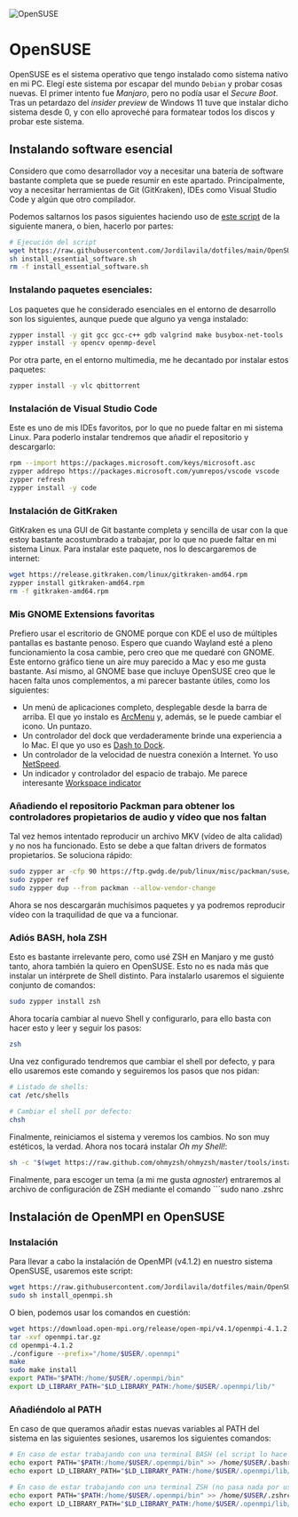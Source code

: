 ![OpenSUSE](https://img.shields.io/badge/OpenSUSE-0C322C?style=for-the-badge&logo=SUSE&logoColor=white)

# OpenSUSE

OpenSUSE es el sistema operativo que tengo instalado como sistema nativo en mi PC. Elegí este sistema por escapar del mundo ```Debian``` y probar cosas nuevas. El primer intento fue _Manjaro_, pero no podía usar el _Secure Boot_. Tras un petardazo del _insider preview_ de Windows 11 tuve que instalar dicho sistema desde 0, y con ello aproveché para formatear todos los discos y probar este sistema.

## Instalando software esencial

Considero que como desarrollador voy a necesitar una batería de software bastante completa que se puede resumir en este apartado. Principalmente, voy a necesitar herramientas de Git (GitKraken), IDEs como Visual Studio Code y algún que otro compilador.

Podemos saltarnos los pasos siguientes haciendo uso de [este script](install_files/install_essential_software.sh) de la siguiente manera, o bien, hacerlo por partes:

```bash
# Ejecución del script
wget https://raw.githubusercontent.com/Jordilavila/dotfiles/main/OpenSUSE/install_files/install_essential_software.sh
sh install_essential_software.sh
rm -f install_essential_software.sh
```

### Instalando paquetes esenciales:

Los paquetes que he considerado esenciales en el entorno de desarrollo son los siguientes, aunque puede que alguno ya venga instalado:

```bash
zypper install -y git gcc gcc-c++ gdb valgrind make busybox-net-tools
zypper install -y opencv openmp-devel
```

Por otra parte, en el entorno multimedia, me he decantado por instalar estos paquetes:

```bash
zypper install -y vlc qbittorrent
```

### Instalación de Visual Studio Code

Este es uno de mis IDEs favoritos, por lo que no puede faltar en mi sistema Linux. Para poderlo instalar tendremos que añadir el repositorio y descargarlo:

```bash
rpm --import https://packages.microsoft.com/keys/microsoft.asc
zypper addrepo https://packages.microsoft.com/yumrepos/vscode vscode
zypper refresh
zypper install -y code
```

### Instalación de GitKraken

GitKraken es una GUI de Git bastante completa y sencilla de usar con la que estoy bastante acostumbrado a trabajar, por lo que no puede faltar en mi sistema Linux. Para instalar este paquete, nos lo descargaremos de internet:

```bash
wget https://release.gitkraken.com/linux/gitkraken-amd64.rpm
zypper install gitkraken-amd64.rpm
rm -f gitkraken-amd64.rpm
```

### Mis GNOME Extensions favoritas

Prefiero usar el escritorio de GNOME porque con KDE el uso de múltiples pantallas es bastante penoso. Espero que cuando Wayland esté a pleno funcionamiento la cosa cambie, pero creo que me quedaré con GNOME. Este entorno gráfico tiene un aire muy parecido a Mac y eso me gusta bastante. Así mismo, al GNOME base que incluye OpenSUSE creo que le hacen falta unos complementos, a mi parecer bastante útiles, como los siguientes:

- Un menú de aplicaciones completo, desplegable desde la barra de arriba. El que yo instalo es [ArcMenu](https://extensions.gnome.org/extension/3628/arcmenu/) y, además, se le puede cambiar el icono. Un puntazo.
- Un controlador del dock que verdaderamente brinde una experiencia a lo Mac. El que yo uso es [Dash to Dock](https://extensions.gnome.org/extension/307/dash-to-dock/).
- Un controlador de la velocidad de nuestra conexión a Internet. Yo uso [NetSpeed](https://extensions.gnome.org/extension/104/netspeed/).
- Un indicador y controlador del espacio de trabajo. Me parece interesante [Workspace indicator](https://extensions.gnome.org/extension/3952/workspace-indicator/)

### Añadiendo el repositorio Packman para obtener los controladores propietarios de audio y vídeo que nos faltan

Tal vez hemos intentado reproducir un archivo MKV (vídeo de alta calidad) y no nos ha funcionado. Esto se debe a que faltan drivers de formatos propietarios. Se soluciona rápido:

```bash
sudo zypper ar -cfp 90 https://ftp.gwdg.de/pub/linux/misc/packman/suse/openSUSE_Tumbleweed/ packman
sudo zypper ref
sudo zypper dup --from packman --allow-vendor-change
```

Ahora se nos descargarán muchísimos paquetes y ya podremos reproducir vídeo con la traquilidad de que va a funcionar.

### Adiós BASH, hola ZSH

Esto es bastante irrelevante pero, como usé ZSH en Manjaro y me gustó tanto, ahora también la quiero en OpenSUSE. Esto no es nada más que instalar un intérprete de Shell distinto. Para instalarlo usaremos el siguiente conjunto de comandos:

```bash
sudo zypper install zsh
```

Ahora tocaría cambiar al nuevo Shell y configurarlo, para ello basta con hacer esto y leer y seguir los pasos:

```bash
zsh
```

Una vez configurado tendremos que cambiar el shell por defecto, y para ello usaremos este comando y seguiremos los pasos que nos pidan:

```bash
# Listado de shells:
cat /etc/shells

# Cambiar el shell por defecto:
chsh
```

Finalmente, reiniciamos el sistema y veremos los cambios. No son muy estéticos, la verdad. Ahora nos tocará instalar _Oh my Shell!_:

```bash
sh -c "$(wget https://raw.github.com/ohmyzsh/ohmyzsh/master/tools/install.sh -O -)"
```

Finalmente, para escoger un tema (a mi me gusta _agnoster_) entraremos al archivo de configuración de ZSH mediante el comando ```sudo nano .zshrc

## Instalación de OpenMPI en OpenSUSE

### Instalación

Para llevar a cabo la instalación de OpenMPI (v4.1.2) en nuestro sistema OpenSUSE, usaremos este script:

```bash
wget https://raw.githubusercontent.com/Jordilavila/dotfiles/main/OpenSUSE/install_files/install_openmpi.sh
sudo sh install_openmpi.sh
```

O bien, podemos usar los comandos en cuestión:

```bash
wget https://download.open-mpi.org/release/open-mpi/v4.1/openmpi-4.1.2.tar.gz -O openmpi.tar.gz
tar -xvf openmpi.tar.gz
cd openmpi-4.1.2
./configure --prefix="/home/$USER/.openmpi"
make
sudo make install
export PATH="$PATH:/home/$USER/.openmpi/bin"
export LD_LIBRARY_PATH="$LD_LIBRARY_PATH:/home/$USER/.openmpi/lib/"
```

### Añadiéndolo al PATH

En caso de que queramos añadir estas nuevas variables al PATH del sistema en las siguientes sesiones, usaremos los siguientes comandos:

```bash
# En caso de estar trabajando con una terminal BASH (el script lo hace por defecto)
echo export PATH="$PATH:/home/$USER/.openmpi/bin" >> /home/$USER/.bashrc
echo export LD_LIBRARY_PATH="$LD_LIBRARY_PATH:/home/$USER/.openmpi/lib/" >> /home/$USER/.bashrc

# En caso de estar trabajando con una terminal ZSH (no pasa nada por usar esto si hemos usado el script)
echo export PATH="$PATH:/home/$USER/.openmpi/bin" >> /home/$USER/.zshrc
echo export LD_LIBRARY_PATH="$LD_LIBRARY_PATH:/home/$USER/.openmpi/lib/" >> /home/$USER/.zshrc
```
